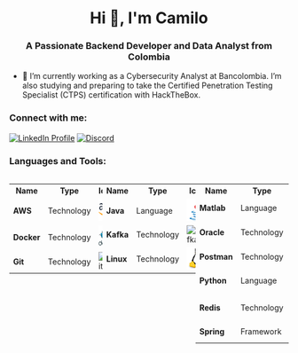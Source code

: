 <h1 align="center">Hi 👋, I'm Camilo</h1>
<h3 align="center">A Passionate Backend Developer and Data Analyst from Colombia</h3>

- 🔭 I’m currently working as a Cybersecurity Analyst at Bancolombia. I’m also studying and preparing to take the Certified Penetration Testing Specialist (CTPS) certification with HackTheBox.

<h3 align="left">Connect with me:</h3>
<p align="left">
<a href="https://www.linkedin.com/in/juan-camilo-avenda%C3%B1o-rodriguez-488484233/" target="_blank"><img align="center" src="https://raw.githubusercontent.com/rahuldkjain/github-profile-readme-generator/master/src/images/icons/Social/linked-in-alt.svg" alt="LinkedIn Profile" height="30" width="40" /></a>
<a href="https://discord.gg/FVDBJpVf" target="_blank"><img align="center" src="https://raw.githubusercontent.com/rahuldkjain/github-profile-readme-generator/master/src/images/icons/Social/discord.svg" alt="Discord" height="30" width="40" /></a>
</p>

<h3 align="left">Languages and Tools:</h3>

<div style="display: flex; justify-content: space-between;">

<table>
  <tr>
    <th>Name</th>
    <th>Type</th>
    <th>Icon</th>
  </tr>
  <tr>
    <td><strong>AWS</strong></td>
    <td>Technology</td>
    <td><img src="https://raw.githubusercontent.com/devicons/devicon/master/icons/amazonwebservices/amazonwebservices-original-wordmark.svg" alt="AWS" width="40" height="40"/></td>
  </tr>
  <tr>
    <td><strong>Docker</strong></td>
    <td>Technology</td>
    <td><img src="https://raw.githubusercontent.com/devicons/devicon/master/icons/docker/docker-original-wordmark.svg" alt="Docker" width="40" height="40"/></td>
  </tr>
  <tr>
    <td><strong>Git</strong></td>
    <td>Technology</td>
    <td><img src="https://www.vectorlogo.zone/logos/git-scm/git-scm-icon.svg" alt="Git" width="40" height="40"/></td>
  </tr>
</table>

<table>
  <tr>
    <th>Name</th>
    <th>Type</th>
    <th>Icon</th>
  </tr>
  <tr>
    <td><strong>Java</strong></td>
    <td>Language</td>
    <td><img src="https://raw.githubusercontent.com/devicons/devicon/master/icons/java/java-original.svg" alt="Java" width="40" height="40"/></td>
  </tr>
  <tr>
    <td><strong>Kafka</strong></td>
    <td>Technology</td>
    <td><img src="https://www.vectorlogo.zone/logos/apache_kafka/apache_kafka-icon.svg" alt="Kafka" width="40" height="40"/></td>
  </tr>
  <tr>
    <td><strong>Linux</strong></td>
    <td>Technology</td>
    <td><img src="https://raw.githubusercontent.com/devicons/devicon/master/icons/linux/linux-original.svg" alt="Linux" width="40" height="40"/></td>
  </tr>
</table>

<table>
  <tr>
    <th>Name</th>
    <th>Type</th>
    <th>Icon</th>
  </tr>
  <tr>
    <td><strong>Matlab</strong></td>
    <td>Language</td>
    <td><img src="https://upload.wikimedia.org/wikipedia/commons/2/21/Matlab_Logo.png" alt="Matlab" width="40" height="40"/></td>
  </tr>
  <tr>
    <td><strong>Oracle</strong></td>
    <td>Technology</td>
    <td><img src="https://raw.githubusercontent.com/devicons/devicon/master/icons/oracle/oracle-original.svg" alt="Oracle" width="40" height="40"/></td>
  </tr>
  <tr>
    <td><strong>Postman</strong></td>
    <td>Technology</td>
    <td><img src="https://www.vectorlogo.zone/logos/getpostman/getpostman-icon.svg" alt="Postman" width="40" height="40"/></td>
  </tr>
  <tr>
    <td><strong>Python</strong></td>
    <td>Language</td>
    <td><img src="https://raw.githubusercontent.com/devicons/devicon/master/icons/python/python-original.svg" alt="Python" width="40" height="40"/></td>
  </tr>
  <tr>
    <td><strong>Redis</strong></td>
    <td>Technology</td>
    <td><img src="https://raw.githubusercontent.com/devicons/devicon/master/icons/redis/redis-original-wordmark.svg" alt="Redis" width="40" height="40"/></td>
  </tr>
  <tr>
    <td><strong>Spring</strong></td>
    <td>Framework</td>
    <td><img src="https://www.vectorlogo.zone/logos/springio/springio-icon.svg" alt="Spring" width="40" height="40"/></td>
  </tr>
</table>

</div>
